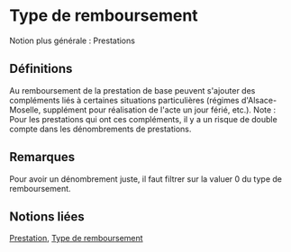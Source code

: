 # Type de remboursement 
<!-- SPDX-License-Identifier: MPL-2.0 -->

Notion plus générale : Prestations

## Définitions

Au remboursement de la prestation de base peuvent s'ajouter des compléments liés à certaines situations particulières (régimes d'Alsace-Moselle, supplément pour réalisation de l'acte un jour férié, etc.). 
Note : Pour les prestations qui ont ces compléments, il y a un risque de double compte dans les dénombrements de prestations.

## Remarques

Pour avoir un dénombrement juste, il faut filtrer sur la valuer 0 du type de remboursement.

## Notions liées

[Prestation](prestation.md), [Type de remboursement](type_de_remboursement.md)


